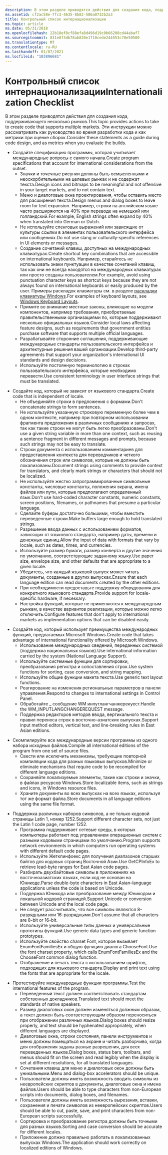 ```yaml
---
description: В этом разделе приводятся действия для создания кода, поддерживающего несколько рынков. Эти инструкции можно рассматривать как руководство во время разработки кода и как метрики при оценке сборок.
ms.assetid: cf2ac58e-7fc3-4635-8b82-586a0732b2a3
title: Контрольный список интернационализации
ms.topic: article
ms.date: 05/31/2018
ms.openlocfilehash: 22b18ef8cf88efa8d496d19c0b66208cd44abaf7
ms.sourcegitcommit: 831e8f3db78ab820e1710cede244553c70e50500
ms.translationtype: MT
ms.contentlocale: ru-RU
ms.lasthandoff: 01/07/2021
ms.locfileid: "103896681"
---
```

# <a name="internationalization-checklist"></a><span data-ttu-id="c0492-104">Контрольный список интернационализации</span><span class="sxs-lookup"><span data-stu-id="c0492-104">Internationalization Checklist</span></span>

<span data-ttu-id="c0492-105">В этом разделе приводятся действия для создания кода, поддерживающего несколько рынков.</span><span class="sxs-lookup"><span data-stu-id="c0492-105">This topic provides actions to take to create code that supports multiple markets.</span></span> <span data-ttu-id="c0492-106">Эти инструкции можно рассматривать как руководство во время разработки кода и как метрики при оценке сборок.</span><span class="sxs-lookup"><span data-stu-id="c0492-106">Consider these statements as a guide during code design, and as metrics when you evaluate the builds.</span></span>

-   <span data-ttu-id="c0492-107">Создайте спецификацию программы, которая учитывает международные вопросы с самого начала.</span><span class="sxs-lookup"><span data-stu-id="c0492-107">Create program specifications that account for international considerations from the outset.</span></span>
    -   <span data-ttu-id="c0492-108">Значки и точечные рисунки должны быть осмысленными и неоскорбительными на целевых рынках и не содержат текста.</span><span class="sxs-lookup"><span data-stu-id="c0492-108">Design icons and bitmaps to be meaningful and not offensive in your target markets, and to not contain text.</span></span>
    -   <span data-ttu-id="c0492-109">Меню и диалоговые окна проектирования, чтобы оставить место для расширения текста.</span><span class="sxs-lookup"><span data-stu-id="c0492-109">Design menus and dialog boxes to leave room for text expansion.</span></span> <span data-ttu-id="c0492-110">Например, строки на английском языке часто расширяются на 40% при переводе на немецкий или голландский.</span><span class="sxs-lookup"><span data-stu-id="c0492-110">For example, English strings often expand by 40% when translated into German or Dutch.</span></span>
    -   <span data-ttu-id="c0492-111">Не используйте сленговых выражений или зависящие от культуры ссылки в элементах пользовательского интерфейса или сообщениях.</span><span class="sxs-lookup"><span data-stu-id="c0492-111">Do not use slang or culturally-specific references in UI elements or messages.</span></span>
    -   <span data-ttu-id="c0492-112">Создание сочетаний клавиш, доступных на международных клавиатурах.</span><span class="sxs-lookup"><span data-stu-id="c0492-112">Create shortcut key combinations that are accessible on international keyboards.</span></span> <span data-ttu-id="c0492-113">Например, старайтесь не использовать знаки пунктуации в качестве сочетаний клавиш, так как они не всегда находятся на международных клавиатурах или просто созданы пользователем.</span><span class="sxs-lookup"><span data-stu-id="c0492-113">For example, avoid using punctuation character keys as shortcut keys because they are not always found on international keyboards or easily produced by the user.</span></span> <span data-ttu-id="c0492-114">Примеры раскладок клавиатуры см. в разделе [раскладки клавиатуры Windows](https://msdn.microsoft.com/goglobal/bb964651.aspx).</span><span class="sxs-lookup"><span data-stu-id="c0492-114">For examples of keyboard layouts, see [Windows Keyboard Layouts](https://msdn.microsoft.com/goglobal/bb964651.aspx).</span></span>
    -   <span data-ttu-id="c0492-115">Примите во внимание местные законы, влияющие на модели компонентов, например требования, приобретаемые правительственными организациями по, которые поддерживают несколько официальных языков.</span><span class="sxs-lookup"><span data-stu-id="c0492-115">Consider local laws affecting feature designs, such as requirements that government entities purchase software that supports multiple official languages.</span></span>
    -   <span data-ttu-id="c0492-116">Разрабатывайте сторонние соглашения, поддерживающие международные стандарты пользовательского интерфейса и архитектурные решения вашей организации.</span><span class="sxs-lookup"><span data-stu-id="c0492-116">Develop third-party agreements that support your organization's international UI standards and design decisions.</span></span>
    -   <span data-ttu-id="c0492-117">Используйте постоянную терминологию в строках пользовательского интерфейса, которые необходимо перевести.</span><span class="sxs-lookup"><span data-stu-id="c0492-117">Use consistent terminology in user interface strings that must be translated.</span></span>

<!-- -->

-   <span data-ttu-id="c0492-118">Создайте код, который не зависит от языкового стандарта.</span><span class="sxs-lookup"><span data-stu-id="c0492-118">Create code that is independent of locale.</span></span>
    -   <span data-ttu-id="c0492-119">Не объединяйте строки в предложения с формами.</span><span class="sxs-lookup"><span data-stu-id="c0492-119">Don't concatenate strings to form sentences.</span></span>
    -   <span data-ttu-id="c0492-120">Не используйте указанную строковую переменную более чем в одном контексте, например при повторном использовании фрагмента предложения в различных сообщениях и запросах, так как такие строки не могут быть легко преобразованы.</span><span class="sxs-lookup"><span data-stu-id="c0492-120">Don't use a given string variable in more than one context, such as reusing a sentence fragment in different messages and prompts, because such strings may not be easy to translate.</span></span>
    -   <span data-ttu-id="c0492-121">Строки документа с использованием комментариев для предоставления контекста для переводчиков и четкого обозначения строк или символов, которые не должны быть локализованы.</span><span class="sxs-lookup"><span data-stu-id="c0492-121">Document strings using comments to provide context for translators, and clearly mark strings or characters that should not be localized.</span></span>
    -   <span data-ttu-id="c0492-122">Не используйте жестко запрограммированные символьные константы, числовые константы, положения экрана, имена файлов или пути, которые предполагают определенный язык.</span><span class="sxs-lookup"><span data-stu-id="c0492-122">Don't use hard-coded character constants, numeric constants, screen positions, filenames, or pathnames that presume a particular language.</span></span>
    -   <span data-ttu-id="c0492-123">Сделайте буферы достаточно большими, чтобы вместить переведенные строки.</span><span class="sxs-lookup"><span data-stu-id="c0492-123">Make buffers large enough to hold translated strings.</span></span>
    -   <span data-ttu-id="c0492-124">Разрешение ввода данных с использованием форматов, зависящих от языкового стандарта, например даты, времени и денежных единиц.</span><span class="sxs-lookup"><span data-stu-id="c0492-124">Allow the input of data with formats that vary by locale, such as dates, times, and currencies.</span></span>
    -   <span data-ttu-id="c0492-125">Используйте размер бумаги, размер конверта и другие значения по умолчанию, соответствующие заданному языку.</span><span class="sxs-lookup"><span data-stu-id="c0492-125">Use paper size, envelope size, and other defaults that are appropriate to a given locale.</span></span>
    -   <span data-ttu-id="c0492-126">Убедитесь, что каждый языковой выпуск может читать документы, созданные в других выпусках.</span><span class="sxs-lookup"><span data-stu-id="c0492-126">Ensure that each language edition can read documents created by the other editions.</span></span>
    -   <span data-ttu-id="c0492-127">При необходимости предоставьте поддержку оборудования для конкретного языкового стандарта.</span><span class="sxs-lookup"><span data-stu-id="c0492-127">Provide support for locale-specific hardware, if necessary.</span></span>
    -   <span data-ttu-id="c0492-128">Настройка функций, которые не применяются к международным рынкам, в качестве вариантов реализации, которые можно легко отключить.</span><span class="sxs-lookup"><span data-stu-id="c0492-128">Configure features that don't apply to international markets as implementation options that can be disabled easily.</span></span>

<!-- -->

-   <span data-ttu-id="c0492-129">Создайте код, который использует преимущества международных функций, предлагаемых Microsoft Windows.</span><span class="sxs-lookup"><span data-stu-id="c0492-129">Create code that takes advantage of international functionality offered by Microsoft Windows.</span></span>
    -   <span data-ttu-id="c0492-130">Использование международных сведений, переданных системой (поддержка национальных языков).</span><span class="sxs-lookup"><span data-stu-id="c0492-130">Use international information carried by the system (National Language Support).</span></span>
    -   <span data-ttu-id="c0492-131">Используйте системные функции для сортировки, преобразования регистра и сопоставления строк.</span><span class="sxs-lookup"><span data-stu-id="c0492-131">Use system functions for sorting, case conversion, and string mapping.</span></span>
    -   <span data-ttu-id="c0492-132">Используйте общие функции макета текста.</span><span class="sxs-lookup"><span data-stu-id="c0492-132">Use generic text layout functions.</span></span>
    -   <span data-ttu-id="c0492-133">Реагирование на изменения региональных параметров в панели управления.</span><span class="sxs-lookup"><span data-stu-id="c0492-133">Respond to changes to international settings in Control Panel.</span></span>
    -   <span data-ttu-id="c0492-134">Обработайте \_ сообщение WM инпутлангчанжерекуест.</span><span class="sxs-lookup"><span data-stu-id="c0492-134">Handle the WM\_INPUTLANGCHANGEREQUEST message.</span></span>
    -   <span data-ttu-id="c0492-135">Поддержка редакторов методов ввода, вертикального текста и правил переноса строк в восточно-азиатских выпусках.</span><span class="sxs-lookup"><span data-stu-id="c0492-135">Support input method editors, vertical text, and line-breaking rules in East Asian editions.</span></span>

<!-- -->

-   <span data-ttu-id="c0492-136">Скомпилируйте все международные версии программы из одного набора исходных файлов.</span><span class="sxs-lookup"><span data-stu-id="c0492-136">Compile all international editions of the program from one set of source files.</span></span>
    -   <span data-ttu-id="c0492-137">Свести или исключить механизмы, требующие повторной компиляции кода для разных языковых выпусков.</span><span class="sxs-lookup"><span data-stu-id="c0492-137">Minimize or eliminate mechanisms that require code to be recompiled for different language editions.</span></span>
    -   <span data-ttu-id="c0492-138">Сохраняйте локализуемые элементы, такие как строки и значки, в файлах ресурсов Windows.</span><span class="sxs-lookup"><span data-stu-id="c0492-138">Store localizable items, such as strings and icons, in Windows resource files.</span></span>
    -   <span data-ttu-id="c0492-139">Храните документы во всех выпусках на всех языках, используя тот же формат файла.</span><span class="sxs-lookup"><span data-stu-id="c0492-139">Store documents in all language editions using the same file format.</span></span>

<!-- -->

-   <span data-ttu-id="c0492-140">Поддержка различных наборов символов, а не только кодовой страницы Latin 1, номер 1252.</span><span class="sxs-lookup"><span data-stu-id="c0492-140">Support different character sets, not just the Latin 1 code page, number 1252.</span></span>
    -   <span data-ttu-id="c0492-141">Программа поддерживает сетевые среды, в которых компьютеры работают под управлением операционных систем с разными кодовыми страницами по умолчанию.</span><span class="sxs-lookup"><span data-stu-id="c0492-141">Program supports network environments in which computers run operating systems with different default code pages.</span></span>
    -   <span data-ttu-id="c0492-142">Используйте Жеткпинфоекс для получения диапазонов старших байтов для кодовых страниц Восточной Азии.</span><span class="sxs-lookup"><span data-stu-id="c0492-142">Use GetCPInfoEx to retrieve lead-byte ranges for East Asian code pages.</span></span>
    -   <span data-ttu-id="c0492-143">Разбирать двухбайтовые символы в приложениях на восточноазиатских языках, если код не основан на Юникоде.</span><span class="sxs-lookup"><span data-stu-id="c0492-143">Parse double-byte characters in East Asian–language applications unless the code is based on Unicode.</span></span>
    -   <span data-ttu-id="c0492-144">Поддержка Юникода или преобразование между Юникодом и локальной кодовой страницей.</span><span class="sxs-lookup"><span data-stu-id="c0492-144">Support Unicode or conversion between Unicode and the local code page.</span></span>
    -   <span data-ttu-id="c0492-145">Не следует рассчитывать, что все символы являются 8-разрядными или 16-разрядными.</span><span class="sxs-lookup"><span data-stu-id="c0492-145">Don't assume that all characters are 8-bit or 16-bit.</span></span>
    -   <span data-ttu-id="c0492-146">Используйте универсальные типы данных и универсальные прототипы функций.</span><span class="sxs-lookup"><span data-stu-id="c0492-146">Use generic data types and generic function prototypes.</span></span>
    -   <span data-ttu-id="c0492-147">Используйте свойство charset Font, которое вызывает EnumFontFamiliesEx и общую функцию диалога ChooseFont.</span><span class="sxs-lookup"><span data-stu-id="c0492-147">Use the font charset property, which calls EnumFontFamiliesEx and the ChooseFont common dialog function.</span></span>
    -   <span data-ttu-id="c0492-148">Отображение и печать текста с использованием шрифтов, подходящих для языкового стандарта.</span><span class="sxs-lookup"><span data-stu-id="c0492-148">Display and print text using the fonts that are appropriate for the locale.</span></span>

<!-- -->

-   <span data-ttu-id="c0492-149">Протестируйте международные функции программы.</span><span class="sxs-lookup"><span data-stu-id="c0492-149">Test the international features of the program.</span></span>
    -   <span data-ttu-id="c0492-150">Переведенный текст должен соответствовать стандартам собственных докладчиков.</span><span class="sxs-lookup"><span data-stu-id="c0492-150">Translated text should meet the standards of native speakers.</span></span>
    -   <span data-ttu-id="c0492-151">Размер диалоговых окон должен изменяться должным образом, а текст должен быть соответствующим образом переноситься при отображении различных языков.</span><span class="sxs-lookup"><span data-stu-id="c0492-151">Dialog boxes should resize properly, and text should be hyphenated appropriately, when different languages are displayed.</span></span>
    -   <span data-ttu-id="c0492-152">Диалоговые окна, строки состояния, панели инструментов и меню должны помещаться на экране и читать разборчиво, когда для отображения заданы разные разрешения, для всех переведенных языков.</span><span class="sxs-lookup"><span data-stu-id="c0492-152">Dialog boxes, status bars, toolbars, and menus should fit on the screen and read legibly when the display is set at different resolutions, for all translated languages.</span></span>
    -   <span data-ttu-id="c0492-153">Сочетания клавиш для меню и диалоговых окон должны быть уникальными.</span><span class="sxs-lookup"><span data-stu-id="c0492-153">Menu and dialog-box accelerators should be unique.</span></span>
    -   <span data-ttu-id="c0492-154">Пользователи должны иметь возможность вводить символы из неевропейских скриптов в документы, диалоговые окна и имена файлов.</span><span class="sxs-lookup"><span data-stu-id="c0492-154">Users should be able to type characters from non-European scripts into documents, dialog boxes, and filenames.</span></span>
    -   <span data-ttu-id="c0492-155">Пользователи должны иметь возможность вырезания, вставки, сохранения и печати символов из неевропейских скриптов.</span><span class="sxs-lookup"><span data-stu-id="c0492-155">Users should be able to cut, paste, save, and print characters from non-European scripts successfully.</span></span>
    -   <span data-ttu-id="c0492-156">Сортировка и преобразование регистра должны быть точными для разных языков.</span><span class="sxs-lookup"><span data-stu-id="c0492-156">Sorting and case conversion should be accurate for different locales.</span></span>
    -   <span data-ttu-id="c0492-157">Приложение должно правильно работать в локализованных выпусках Windows.</span><span class="sxs-lookup"><span data-stu-id="c0492-157">The application should work correctly on localized editions of Windows.</span></span>

 

 



